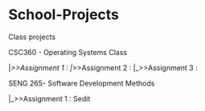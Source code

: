 School-Projects
===============

Class projects 


CSC360 - Operating Systems Class

 |_>>Assignment 1 : 
 |_>>Assignment 2 :
 |_>>Assignment 3 :
 
SENG 265- Software Development Methods

 |_>>Assignment 1 : Sedit
